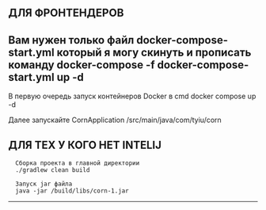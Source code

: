 ДЛЯ ФРОНТЕНДЕРОВ
---------------------------------------
Вам нужен только файл docker-compose-start.yml который я могу скинуть
и прописать команду
docker-compose -f docker-compose-start.yml up -d
---------------------------------------

В первую очередь запуск контейнеров Docker в cmd
docker compose up -d

Далее запускайте CornApplication
/src/main/java/com/tyiu/corn


ДЛЯ ТЕХ У КОГО НЕТ INTELIJ 
--------------------------------------
      Сборка проекта в главной директории
      ./gradlew clean build
      
      Запуск jar файла
      java -jar /build/libs/corn-1.jar
--------------------------------------



